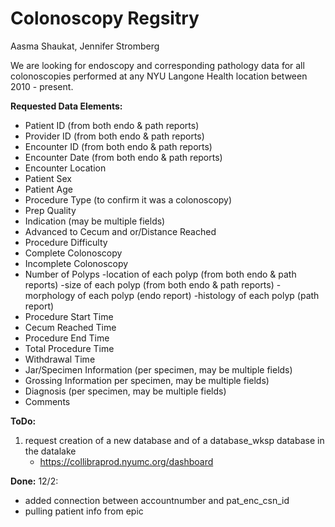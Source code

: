# Colonoscopy Regsitry
Aasma Shaukat, Jennifer Stromberg

We are looking for endoscopy and corresponding pathology data for all colonoscopies performed at any NYU Langone Health location between 2010 - present. 

**Requested Data Elements:**
* Patient ID (from both endo & path reports)
* Provider ID (from both endo & path reports)
* Encounter ID (from both endo & path reports)
* Encounter Date (from both endo & path reports)
* Encounter Location
* Patient Sex
* Patient Age
* Procedure Type (to confirm it was a colonoscopy)
* Prep Quality
* Indication (may be multiple fields)
* Advanced to Cecum and or/Distance Reached
* Procedure Difficulty
* Complete Colonoscopy
* Incomplete Colonoscopy
* Number of Polyps
   -location of each polyp (from both endo & path reports)
   -size of each polyp (from both endo & path reports)
   -morphology of each polyp (endo report)
   -histology of each polyp (path report)
* Procedure Start Time
* Cecum Reached Time
* Procedure End Time
* Total Procedure Time
* Withdrawal Time
* Jar/Specimen Information (per specimen, may be multiple fields)
* Grossing Information per specimen, may be multiple fields)
* Diagnosis (per specimen, may be multiple fields)
* Comments


**ToDo:**

1. request creation of a new database and of a database_wksp database in the datalake 
    * https://collibraprod.nyumc.org/dashboard


**Done:**
12/2:
* added connection between accountnumber and pat_enc_csn_id
* pulling patient info from epic 

